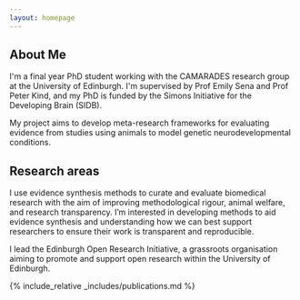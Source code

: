 ```yaml
---
layout: homepage
---
```


## About Me

I'm a final year PhD student working with the CAMARADES research group at the University of Edinburgh. I'm supervised by Prof Emily Sena and Prof Peter Kind, and my PhD is funded by the Simons Initiative for the Developing Brain (SIDB). 

My project aims to develop meta-research frameworks for evaluating evidence from studies using animals to model genetic neurodevelopmental conditions.

## Research areas
I use evidence synthesis methods to curate and evaluate biomedical research with the aim of improving methodological rigour, animal welfare, and research transparency. I’m interested in developing methods to aid evidence synthesis and understanding how we can best support researchers to ensure their work is transparent and reproducible.

I lead the Edinburgh Open Research Initiative, a grassroots organisation aiming to promote and support open research within the University of Edinburgh.

{% include_relative _includes/publications.md %}

<!-- {% include_relative _includes/services.md %} -->
